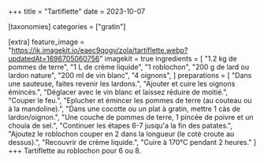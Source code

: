 +++
title = "Tartiflette"
date = 2023-10-07

[taxonomies]
categories = ["gratin"]

[extra]
feature_image = "https://ik.imagekit.io/eaec9qogv/zola/tartiflette.webp?updatedAt=1696705060756"
imagekit = true
ingredients = [
  "1.2 kg de pommes de terre",
  "1 L de crème liquide",
  "1 roblochon",
  "200 g de lard ou lardon nature",
  "200 ml de vin blanc",
  "4 oignons",
]
preparations = [
  "Dans une sauteuse, faites revenir les lardons.",
  "Ajouter et cuire les oignons émincés.",
  "Déglacer avec le vin blanc et laissez réduire de moitié.",
  "Couper le feu.",
  "Eplucher et émincer les pommes de terre (au couteau ou à la mandoline).",
  "Dans une cocotte ou un plat à gratin, mettre 1 càs de lardon/oignon.",
  "Une couche de pommes de terre, 1 pincée de poivre et un chouia de sel.",
  "Continuer les étapes 6-7 jusqu'a la fin des patates.",
  "Ajoutez le roblochon couper en 2 dans la longueur (le coté croute au dessus).",
  "Recouvrir de crème liquide.",
  "Cuire à 170°C pendant 2 heures."
]
+++
Tartiflette au roblochon pour 6 ou 8.

